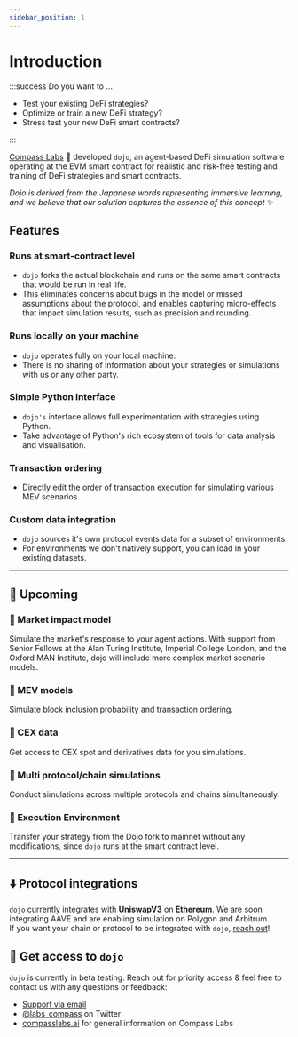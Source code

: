 ```yaml
---
sidebar_position: 1
---
```


# Introduction

:::success Do you want to ...

- Test your existing DeFi strategies?
- Optimize or train a new DeFi strategy?
- Stress test your new DeFi smart contracts?

:::


[Compass Labs](https://compasslabs.ai/) 🧭 developed `dojo`, an agent-based DeFi simulation software operating at the EVM smart contract for realistic and risk-free testing and training of DeFi strategies and smart contracts.

*Dojo is derived from the Japanese words representing immersive learning, and we believe that our solution captures the essence of this concept* ✨


## <icon icon="square-check" size="m" color="#1e1c2d"/> Features
### <icon icon="square-check" size="lg" color="#1e1c2d"/> Runs at smart-contract level
   - `dojo` forks the actual blockchain and runs on the same smart contracts that would be run in real life.
   - This eliminates concerns about bugs in the model or missed assumptions about the protocol, and enables capturing micro-effects that impact simulation results, such as precision and rounding.
 
### <icon icon="square-check" size="lg" color="#1e1c2d"/> Runs locally on your machine
   - `dojo` operates fully on your local machine.
   - There is no sharing of information about your strategies or simulations with us or any other party.
 
### <icon icon="square-check" size="lg" color="#1e1c2d"/> Simple Python interface
   - `dojo's` interface allows full experimentation with strategies using Python.
   - Take advantage of Python's rich ecosystem of tools for data analysis and visualisation.
 
### <icon icon="square-check" size="lg" color="#1e1c2d"/> Transaction ordering
   - Directly edit the order of transaction execution for simulating various MEV scenarios.

### <icon icon="square-check" size="lg" color="#1e1c2d"/> Custom data integration
   - `dojo` sources it's own protocol events data for a subset of environments.
   - For environments we don't natively support, you can load in your existing datasets.

___
## 👀 Upcoming
### 👀 Market impact model
Simulate the market's response to your agent actions. With support from Senior Fellows at the Alan Turing Institute, Imperial College London, and the Oxford MAN Institute, dojo will include more complex market scenario models.
### 👀 MEV models
Simulate block inclusion probability and transaction ordering.
### 👀 CEX data
Get access to CEX spot and derivatives data for you simulations.
### 👀 Multi protocol/chain simulations
 Conduct simulations across multiple protocols and chains simultaneously.
### 👀 Execution Environment
Transfer your strategy from the Dojo fork to mainnet without any modifications, since `dojo` runs at the smart contract level. 

___
##  ⬇️ Protocol integrations
`dojo` currently integrates with **UniswapV3** on **Ethereum**. We are soon integrating AAVE and are enabling simulation on Polygon and Arbitrum.  
If you want your chain or protocol to be integrated with `dojo`, [reach out](mailto:elisabeth@compasslabs.ai)! 


## 🥳 Get access to `dojo`
`dojo` is currently in beta testing. Reach out for priority access & feel free to contact us with any questions or feedback:
- [Support via email](mailto:elisabeth@compasslabs.ai)
- [@labs_compass](https://twitter.com/labs_compas) on Twitter
- [compasslabs.ai](https://compasslabs.ai/) for general information on Compass Labs

